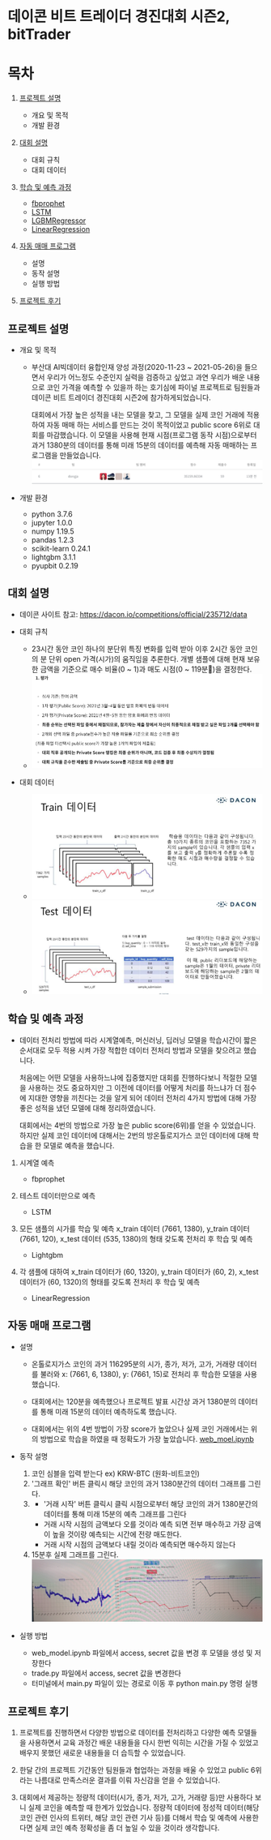 # 데이콘 비트 트레이더 경진대회 시즌2, bitTrader

# 목차

1. [프로젝트 설명](#프로젝트-설명)

   - 개요 및 목적
   - 개발 환경

2. [대회 설명](#대회-설명)

   - 대회 규칙
   - 대회 데이터

3. [학습 및 예측 과정](#학습-및-예측-과정)

   - [fbprophet](./fbprophet.ipynb)
   - [LSTM](./lstm.ipynb)
   - [LGBMRegressor](./lightgbm.ipynb)
   - [LinearRegression](./linear.ipynb)

4. [자동 매매 프로그램](#자동-매매-프로그램)

   - 설명
   - 동작 설명
   - 실행 방법

5. [프로젝트 후기](#프로젝트-후기)

## 프로젝트 설명

- 개요 및 목적

  - 부산대 AI빅데이터 융합인재 양성 과정(2020-11-23 ~ 2021-05-26)을 들으면서 우리가 어느정도 수준인지 실력을 검증하고 싶었고 과연 우리가 배운 내용으로 코인 가격을 예측할 수 있을까 하는 호기심에 파이널 프로젝트로 팀원들과 데이콘 비트 트레이더 경진대회 시즌2에 참가하게되었습니다.

    대회에서 가장 높은 성적을 내는 모델을 찾고, 그 모델을 실제 코인 거래에 적용하여 자동 매매 하는 서비스를 만드는 것이 목적이었고 public score 6위로 대회를 마감했습니다. 이 모델을 사용해 현재 시점(프로그램 동작 시점)으로부터 과거 1380분의 데이터를 통해 미래 15분의 데이터를 예측해 자동 매매하는 프로그램을 만들었습니다.
    ![public socre](image/score.png)

- 개발 환경
  - python 3.7.6
  - jupyter 1.0.0
  - numpy 1.19.5
  - pandas 1.2.3
  - scikit-learn 0.24.1
  - lightgbm 3.1.1
  - pyupbit 0.2.19

## 대회 설명

- 데이콘 사이트 참고: https://dacon.io/competitions/official/235712/data

- 대회 규칙

  - 23시간 동안 코인 하나의 분단위 특징 변화를 입력 받아 이후 2시간 동안 코인의 분 단위 open 가격(시가)의 움직임을 추론한다. 개별 샘플에 대해 현재 보유한 금액을 기준으로 매수 비율(0 ~ 1)과 매도 시점(0 ~ 119분)을 결정한다.
  - ![규칙](./image/rule.png)

- 대회 데이터
  - ![train data](image/train_data.png)
  - ![test data](image/test_data.png)

## 학습 및 예측 과정

- 데이터 전처리 방법에 따라 시계열예측, 머신러닝, 딥러닝 모델을 학습시간이 짧은 순서대로 모두 적용 시켜 가장 적합한 데이터 전처리 방법과 모델을 찾으려고 했습니다.

  처음에는 어떤 모델을 사용하느냐에 집중했지만 대회를 진행하다보니 적절한 모델을 사용하는 것도 중요하지만 그 이전에 데이터를 어떻게 처리를 하느냐가 더 점수에 지대한 영향을 끼친다는 것을 알게 되어 데이터 전처리 4가지 방법에 대해 가장 좋은 성적을 냈던 모델에 대해 정리하였습니다.

  대회에서는 4번의 방법으로 가장 높은 public score(6위)를 얻을 수 있었습니다. 하지만 실제 코인 데이터에 대해서는 2번의 방온톨로지가스 코인 데이터에 대해 학습을 한 모델로 예측을 했습니다.

1. 시계열 예측

   - fbprophet

2. 테스트 데이터만으로 예측

   - LSTM

3. 모든 샘플의 시가를 학습 및 예측 x_train 데이터 (7661, 1380), y_train 데이터 (7661, 120), x_test 데이터 (535, 1380)의 형태 갖도록 전처리 후 학습 및 예측

   - Lightgbm

4. 각 샘플에 대하여 x_train 데이터가 (60, 1320), y_train 데이터가 (60, 2), x_test 데이터가 (60, 1320)의 형태를 갖도록 전처리 후 학습 및 예측

   - LinearRegression

## 자동 매매 프로그램

- 설명

  - 온톨로지가스 코인의 과거 116295분의 시가, 종가, 저가, 고가, 거래량 데이터를 불러와 x: (7661, 6, 1380), y: (7661, 15)로 전처리 후 학습한 모델을 사용했습니다.

  - 대회에서는 120분을 예측했으나 프로젝트 발표 시간상 과거 1380분의 데이터를 통해 미래 15분의 데이터 예측하도록 했습니다.

  - 대회에서는 위의 4번 방법이 가장 score가 높았으나 실제 코인 거래에서는 위의 방법으로 학습을 하였을 때 정확도가 가장 높았습니다. [web_moel.ipynb](./web_model.ipynb)

- 동작 설명

  1. 코인 심블을 입력 받는다 ex) KRW-BTC (원화-비트코인)
  2. '그래프 확인' 버튼 클릭시 해당 코인의 과거 1380분간의 데이터 그래프를 그린다.
  3. - '거래 시작' 버튼 클릭시 클릭 시점으로부터 해당 코인의 과거 1380분간의 데이터를 통해 미래 15분의 예측 그래프를 그린다
     - 거래 시작 시점의 금액보다 오를 것이라 예측 되면 전부 매수하고 가장 금액이 높을 것이랑 예측되는 시간에 전량 매도한다.
     - 거래 시작 시점의 금액보다 내릴 것이라 예측되면 매수하지 않는다
  4. 15분후 실제 그래프를 그린다.
     ![trade image](image/trade.png)

- 실행 방법
  - web_model.ipynb 파일에서 access, secret 값을 변경 후 모델을 생성 및 저장한다
  - trade.py 파일에서 access, secret 값을 변경한다
  - 터미널에서 main.py 파일이 있는 경로로 이동 후 python main.py 명령 실행

## 프로젝트 후기

1. 프로젝트를 진행하면서 다양한 방법으로 데이터를 전처리하고 다양한 예측 모델들을 사용하면서 교육 과정간 배운 내용들을 다시 한번 익히는 시간을 가질 수 있었고 배우지 못했던 새로운 내용들을 더 습득할 수 있었습니다.

2. 한달 간의 프로젝트 기간동안 팀원들과 협업하는 과정을 배울 수 있었고 public 6위라는 나름대로 만족스러운 결과를 이뤄 자신감을 얻을 수 있었습니다.

3. 대회에서 제공하는 정량적 데이터(시가, 종가, 저가, 고가, 거래량 등)만 사용하다 보니 실제 코인을 예측할 때 한계가 있었습니다. 정량적 데이터에 정성적 데이터(해당 코인 관련 인사의 트위터, 해당 코인 관련 기사 등)를 더해서 학습 및 예측에 사용한다면 실제 코인 예측 정확성을 좀 더 높일 수 있을 것이라 생각합니다.
